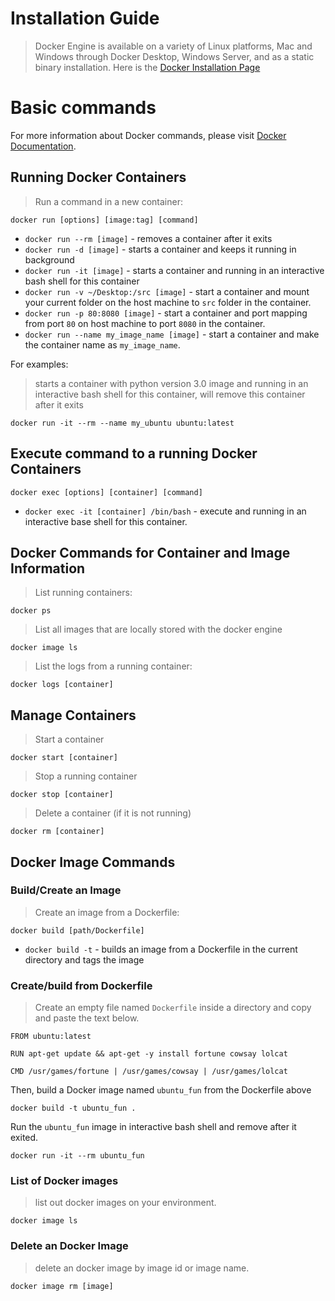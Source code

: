 # Installation Guide
> Docker Engine is available on a variety of Linux platforms, Mac and Windows through Docker Desktop, Windows Server, and as a static binary installation. Here is the 
[Docker Installation Page](https://docs.docker.com/install/)

# Basic commands
For more information about Docker commands, please visit [Docker Documentation](https://docs.docker.com/engine/reference/commandline/docker/).

## Running Docker Containers

> Run a command in a new container:

```
docker run [options] [image:tag] [command]
```

- `docker run --rm [image]` - removes a container after it exits
- `docker run -d [image]` - starts a container and keeps it running in background
- `docker run -it [image]` - starts a container and running in an interactive bash shell for this container
- `docker run -v ~/Desktop:/src [image]` - start a container and mount your current folder on the host machine to `src` folder in the container.
- `docker run -p 80:8080 [image]` - start a container and port mapping from port `80` on host machine to port `8080` in the container.
- `docker run --name my_image_name [image]` - start a container and make the container name as `my_image_name`.

For examples:
> starts a container with python version 3.0 image and running in an interactive bash shell for this container, will remove this container after it exits
```
docker run -it --rm --name my_ubuntu ubuntu:latest
```

## Execute command to a running Docker Containers
```
docker exec [options] [container] [command]
```
- `docker exec -it [container] /bin/bash` - execute and running in an interactive base shell for this container.

## Docker Commands for Container and Image Information
> List running containers:
```
docker ps
```

> List all images that are locally stored with the docker engine
```
docker image ls
```

> List the logs from a running container:
```
docker logs [container]
```

## Manage Containers
> Start a container
```
docker start [container]
```
>Stop a running container
```
docker stop [container]
```
>Delete a container (if it is not running)
```
docker rm [container]
```

## Docker Image Commands
### Build/Create an Image
> Create an image from a Dockerfile:
```
docker build [path/Dockerfile]
```
- `docker build -t` - builds an image from a Dockerfile in the current directory and tags the image

### Create/build from Dockerfile
> Create an empty file named `Dockerfile` inside a directory and copy and paste the text below.
```
FROM ubuntu:latest

RUN apt-get update && apt-get -y install fortune cowsay lolcat

CMD /usr/games/fortune | /usr/games/cowsay | /usr/games/lolcat
```

Then, build a Docker image named `ubuntu_fun` from the Dockerfile above
```
docker build -t ubuntu_fun .
```
Run the `ubuntu_fun` image in interactive bash shell and remove after it exited.
```
docker run -it --rm ubuntu_fun
```

### List of Docker images
> list out docker images on your environment.
```
docker image ls
```

### Delete an Docker Image
> delete an docker image by image id or image name.
```
docker image rm [image]
```